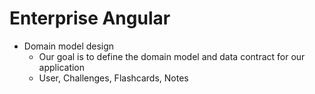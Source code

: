 # Enterprise Angular
- Domain model design 
    - Our goal is to define the domain model and data contract for our application
    - User, Challenges, Flashcards, Notes
    